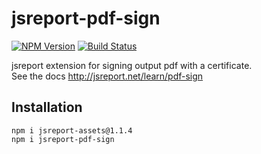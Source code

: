 # jsreport-pdf-sign

[![NPM Version](http://img.shields.io/npm/v/jsreport-pdf-sign.svg?style=flat-square)](https://npmjs.com/package/jsreport-pdf-sign)
[![Build Status](https://travis-ci.org/jsreport/jsreport-pdf-sign.png?branch=master)](https://travis-ci.org/jsreport/jsreport-pdf-sign)

jsreport extension for signing output pdf with a certificate.    
See the docs http://jsreport.net/learn/pdf-sign 

## Installation

```
npm i jsreport-assets@1.1.4
npm i jsreport-pdf-sign
```